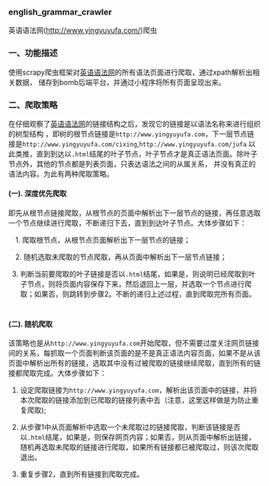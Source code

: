 ### english_grammar_crawler
英语语法网(http://www.yingyuyufa.com/)爬虫

### 一、功能描述

使用scrapy爬虫框架对[英语语法网](http://www.yingyuyufa.com/)的所有语法页面进行爬取，通过xpath解析出相关数据，
储存到bomb后端平台，并通过小程序将所有页面呈现出来。


### 二、爬取策略

在仔细观察了[英语语法网](http://www.yingyuyufa.com/)的链接结构之后，发现它的链接是以语法名称来进行组织的树型结构
，即树的根节点链接是`http://www.yingyuyufa.com`，下一层节点链接是`http://www.yingyuyufa.com/cixing`,`http://www.yingyuyufa.com/jufa`
以此类推，直到到达以`.html`结尾的叶子节点，叶子节点才是真正语法页面。除叶子节点外，其他的节点都是列表页面，只表达语法之间的从属关系，
并没有真正的语法内容。为此有两种爬取策略。

#### **(一). 深度优先爬取**
即先从根节点链接爬取，从根节点的页面中解析出下一层节点的链接，再任意选取一个节点继续进行爬取，不断递归下去，直到到达叶子节点。大体步骤如下：


　1. 爬取根节点，从根节点页面解析出下一层节点的链接；


　2. 随机选取未爬取的节点爬取，再从页面中解析出下一层节点链接；


  3. 判断当前要爬取的叶子链接是否以`.html`结尾，如果是，则说明已经爬取到叶子节点，则将页面内容保存下来，然后退回上一层，并选取一个节点进行爬取；如果否，则跳转到步骤2。不断的递归上述过程，直到爬取完所有页面。
　　

#### **(二). 随机爬取**
该策略也是从`http://www.yingyuyufa.com`开始爬取，但不需要过度关注网页链接间的关系，每抓取一个页面判断该页面的是不是真正语法内容页面，如果不是从该页面中解析出所有的链接，选取其中没有过被爬取的链接继续爬取，直到所有的链接都爬取完成。大体步骤如下：

  1. 设定爬取链接为`http://www.yingyuyufa.com`，解析出该页面中的链接，并将本次爬取的链接添加到已爬取的链接列表中去（注意，这里这样做是为防止重复爬取);

  2. 从步骤1中从页面解析中选取一个未爬取过的链接爬取，判断该链接是否以`.html`结尾，如果是，则保存网页内容；如果否，则从页面中解析出链接，随机再选取未爬取的链接进行爬取，如果所有链接都已被爬取过，则该次爬取退出。

  3. 重复步骤2，直到所有链接到爬取完成。


